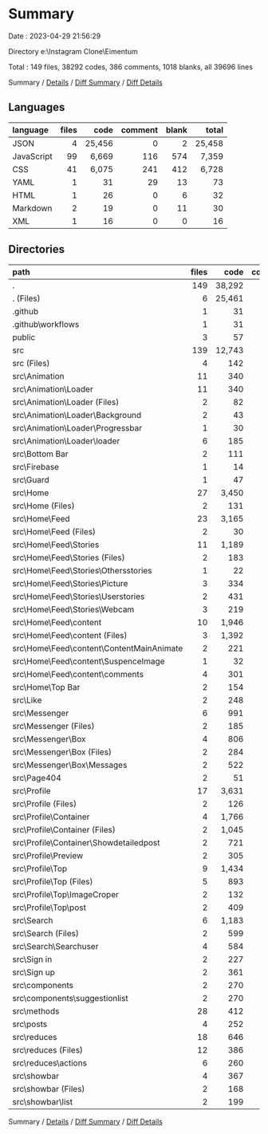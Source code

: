 # Summary

Date : 2023-04-29 21:56:29

Directory e:\\Instagram Clone\\Eimentum

Total : 149 files,  38292 codes, 386 comments, 1018 blanks, all 39696 lines

Summary / [Details](details.md) / [Diff Summary](diff.md) / [Diff Details](diff-details.md)

## Languages
| language | files | code | comment | blank | total |
| :--- | ---: | ---: | ---: | ---: | ---: |
| JSON | 4 | 25,456 | 0 | 2 | 25,458 |
| JavaScript | 99 | 6,669 | 116 | 574 | 7,359 |
| CSS | 41 | 6,075 | 241 | 412 | 6,728 |
| YAML | 1 | 31 | 29 | 13 | 73 |
| HTML | 1 | 26 | 0 | 6 | 32 |
| Markdown | 2 | 19 | 0 | 11 | 30 |
| XML | 1 | 16 | 0 | 0 | 16 |

## Directories
| path | files | code | comment | blank | total |
| :--- | ---: | ---: | ---: | ---: | ---: |
| . | 149 | 38,292 | 386 | 1,018 | 39,696 |
| . (Files) | 6 | 25,461 | 0 | 13 | 25,474 |
| .github | 1 | 31 | 29 | 13 | 73 |
| .github\\workflows | 1 | 31 | 29 | 13 | 73 |
| public | 3 | 57 | 0 | 6 | 63 |
| src | 139 | 12,743 | 357 | 986 | 14,086 |
| src (Files) | 4 | 142 | 0 | 21 | 163 |
| src\\Animation | 11 | 340 | 1 | 19 | 360 |
| src\\Animation\\Loader | 11 | 340 | 1 | 19 | 360 |
| src\\Animation\\Loader (Files) | 2 | 82 | 0 | 3 | 85 |
| src\\Animation\\Loader\\Background | 2 | 43 | 0 | 2 | 45 |
| src\\Animation\\Loader\\Progressbar | 1 | 30 | 0 | 6 | 36 |
| src\\Animation\\Loader\\loader | 6 | 185 | 1 | 8 | 194 |
| src\\Bottom Bar | 2 | 111 | 0 | 13 | 124 |
| src\\Firebase | 1 | 14 | 1 | 6 | 21 |
| src\\Guard | 1 | 47 | 0 | 4 | 51 |
| src\\Home | 27 | 3,450 | 109 | 294 | 3,853 |
| src\\Home (Files) | 2 | 131 | 1 | 11 | 143 |
| src\\Home\\Feed | 23 | 3,165 | 103 | 268 | 3,536 |
| src\\Home\\Feed (Files) | 2 | 30 | 0 | 5 | 35 |
| src\\Home\\Feed\\Stories | 11 | 1,189 | 38 | 93 | 1,320 |
| src\\Home\\Feed\\Stories (Files) | 2 | 183 | 1 | 16 | 200 |
| src\\Home\\Feed\\Stories\\Othersstories | 1 | 22 | 0 | 9 | 31 |
| src\\Home\\Feed\\Stories\\Picture | 3 | 334 | 22 | 15 | 371 |
| src\\Home\\Feed\\Stories\\Userstories | 2 | 431 | 8 | 33 | 472 |
| src\\Home\\Feed\\Stories\\Webcam | 3 | 219 | 7 | 20 | 246 |
| src\\Home\\Feed\\content | 10 | 1,946 | 65 | 170 | 2,181 |
| src\\Home\\Feed\\content (Files) | 3 | 1,392 | 45 | 130 | 1,567 |
| src\\Home\\Feed\\content\\ContentMainAnimate | 2 | 221 | 0 | 18 | 239 |
| src\\Home\\Feed\\content\\SuspenceImage | 1 | 32 | 0 | 7 | 39 |
| src\\Home\\Feed\\content\\comments | 4 | 301 | 20 | 15 | 336 |
| src\\Home\\Top Bar | 2 | 154 | 5 | 15 | 174 |
| src\\Like | 2 | 248 | 0 | 17 | 265 |
| src\\Messenger | 6 | 991 | 87 | 94 | 1,172 |
| src\\Messenger (Files) | 2 | 185 | 4 | 17 | 206 |
| src\\Messenger\\Box | 4 | 806 | 83 | 77 | 966 |
| src\\Messenger\\Box (Files) | 2 | 284 | 45 | 13 | 342 |
| src\\Messenger\\Box\\Messages | 2 | 522 | 38 | 64 | 624 |
| src\\Page404 | 2 | 51 | 0 | 4 | 55 |
| src\\Profile | 17 | 3,631 | 86 | 235 | 3,952 |
| src\\Profile (Files) | 2 | 126 | 0 | 10 | 136 |
| src\\Profile\\Container | 4 | 1,766 | 37 | 123 | 1,926 |
| src\\Profile\\Container (Files) | 2 | 1,045 | 23 | 80 | 1,148 |
| src\\Profile\\Container\\Showdetailedpost | 2 | 721 | 14 | 43 | 778 |
| src\\Profile\\Preview | 2 | 305 | 2 | 15 | 322 |
| src\\Profile\\Top | 9 | 1,434 | 47 | 87 | 1,568 |
| src\\Profile\\Top (Files) | 5 | 893 | 14 | 51 | 958 |
| src\\Profile\\Top\\ImageCroper | 2 | 132 | 0 | 9 | 141 |
| src\\Profile\\Top\\post | 2 | 409 | 33 | 27 | 469 |
| src\\Search | 6 | 1,183 | 23 | 53 | 1,259 |
| src\\Search (Files) | 2 | 599 | 8 | 27 | 634 |
| src\\Search\\Searchuser | 4 | 584 | 15 | 26 | 625 |
| src\\Sign in | 2 | 227 | 1 | 11 | 239 |
| src\\Sign up | 2 | 361 | 13 | 20 | 394 |
| src\\components | 2 | 270 | 14 | 19 | 303 |
| src\\components\\suggestionlist | 2 | 270 | 14 | 19 | 303 |
| src\\methods | 28 | 412 | 9 | 65 | 486 |
| src\\posts | 4 | 252 | 3 | 28 | 283 |
| src\\reduces | 18 | 646 | 0 | 59 | 705 |
| src\\reduces (Files) | 12 | 386 | 0 | 41 | 427 |
| src\\reduces\\actions | 6 | 260 | 0 | 18 | 278 |
| src\\showbar | 4 | 367 | 10 | 24 | 401 |
| src\\showbar (Files) | 2 | 168 | 0 | 10 | 178 |
| src\\showbar\\list | 2 | 199 | 10 | 14 | 223 |

Summary / [Details](details.md) / [Diff Summary](diff.md) / [Diff Details](diff-details.md)